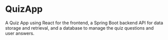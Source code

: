 # QuizApp
A Quiz App using React for the frontend, a Spring Boot backend API for data storage and retrieval, and a database to manage the quiz questions and user answers.
